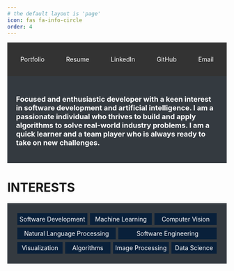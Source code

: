 ```yaml
---
# the default layout is 'page'
icon: fas fa-info-circle
order: 4
---
```


<div style="display: flex; justify-content: space-between; padding: 20px; background-color: #333; color: #fff;">
    <a href="https://0rajnishk.github.io/" style="text-decoration: none; color: #fff; padding: 10px;">Portfolio</a>
    <a href="https://drive.google.com/file/d/1Js_S3eQbQZspqDPa5qbMAwjboNsVLudA/view" style="text-decoration: none; color: #fff; padding: 10px;">Resume</a>
    <a href="https://www.linkedin.com/in/0rajnishk/" style="text-decoration: none; color: #fff; padding: 10px;">LinkedIn</a>
    <a href="https://github.com/0rajnishk" style="text-decoration: none; color: #fff; padding: 10px;">GitHub</a>
    <a href="mailto:0rajnishk@gmail.com" style="text-decoration: none; color: #fff; padding: 10px;">Email</a>

</div>



<div style="display: flex; justify-content: space-between; padding: 20px; background-color: #343a40; color: #fff;" >
    <h3> Focused and enthusiastic developer with a keen interest in software development and artificial intelligence. I am a passionate individual who thrives to build and apply algorithms to solve real-world industry problems. I am a quick learner and a team player who is always ready to take on new challenges.
    </h3>
</div>




# INTERESTS
<div style="display: flex; justify-content: space-around; align-items: center; padding: 20px; background-color: #343a40; color: #fff; flex-wrap: wrap; text-align: center;">
    <p style="flex: 1; background-color:#09203a; padding: 5px; margin: 3px;">Software&nbsp;Development</p>
    <p style="flex: 1; background-color:#09203a; padding: 5px; margin: 3px;">Machine&nbsp;Learning</p>
    <p style="flex: 1; background-color:#09203a; padding: 5px; margin: 3px;">Computer&nbsp;Vision</p>
    <p style="flex: 1; background-color:#09203a; padding: 5px; margin: 3px;">Natural&nbsp;Language&nbsp;Processing</p>
    <p style="flex: 1; background-color:#09203a; padding: 5px; margin: 3px;">Software&nbsp;Engineering</p>
    <p style="flex: 1; background-color:#09203a; padding: 5px; margin: 3px;">Visualization</p>
    <p style="flex: 1; background-color:#09203a; padding: 5px; margin: 3px;">Algorithms</p>
    <p style="flex: 1; background-color:#09203a; padding: 5px; margin: 3px;">Image&nbsp;Processing</p>
    <p style="flex: 1; background-color:#09203a; padding: 5px; margin: 3px;">Data&nbsp;Science</p>
</div>
